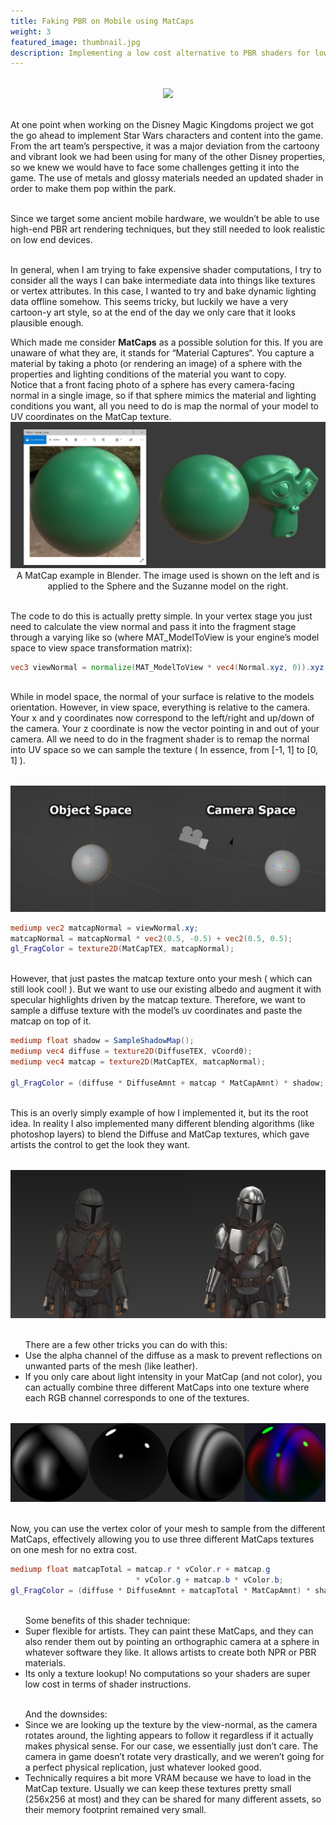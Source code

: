 ```yaml
---
title: Faking PBR on Mobile using MatCaps
weight: 3
featured_image: thumbnail.jpg
description: Implementing a low cost alternative to PBR shaders for low-end mobile devices.
---
```


<center style="margin-top:2rem">
    <img src="https://i.giphy.com/media/v1.Y2lkPTc5MGI3NjExNnRydzNxN2V0dGN6eDJmaGQ3d3V3aTcyMmUzdDR4MXVnYXl5aGNmeiZlcD12MV9pbnRlcm5hbF9naWZfYnlfaWQmY3Q9Zw/miqRZLGx7vjGGaZ225/giphy.gif">
</center>

\
At one point when working on the Disney Magic Kingdoms project we got the go ahead to implement Star Wars characters and content into the game. From the art team’s perspective, it was a major deviation from the cartoony and vibrant look we had been using for many of the other Disney properties, so we knew we would have to face some challenges getting it into the game. The use of metals and glossy materials needed an updated shader in order to make them pop within the park. 

\
Since we target some ancient mobile hardware, we wouldn’t be able to use high-end PBR art rendering techniques, but they still needed to look realistic on low end devices. 

\
In general, when I am trying to fake expensive shader computations, I try to consider all the ways I can bake intermediate data into things like textures or vertex attributes. In this case, I wanted to try and bake dynamic lighting data offline somehow. This seems tricky, but luckily we have a very cartoon-y art style, so at the end of the day we only care that it looks plausible enough.   

<div class="side-by-side">
    <div>
Which made me consider <b>MatCaps</b> as a possible solution for this.
If you are unaware of what they are, it stands for “Material Captures“. You capture a material by taking a photo (or rendering an image) of a sphere with the properties and lighting conditions of the material you want to copy. 
</br>
Notice that a front facing photo of a sphere has every camera-facing normal in a single image, so if that sphere mimics the material and lighting conditions you want, all you need to do is map the normal of your model to UV coordinates on the MatCap texture. 
    </div>
    <div class="picture-subtitle">
        <div>
            <center>
                <img src="blender.jpg">
            </center>
        </div>
        <div class="subtitle">
            <center>
                A MatCap example in Blender. The image used is shown on the left and is applied to the Sphere and the Suzanne model on the right.
            </center>
        </div>
    </div>
</div>

\
The code to do this is actually pretty simple. In your vertex stage you just need to calculate the view normal and pass it into the fragment stage through a varying like so (where MAT_ModelToView is your engine’s model space to view space transformation matrix):

```glsl
vec3 viewNormal = normalize(MAT_ModelToView * vec4(Normal.xyz, 0)).xyz;
```

\
While in model space, the normal of your surface is relative to the models orientation. However, in view space, everything is relative to the camera. Your x and y coordinates now correspond to the left/right and up/down of the camera. Your z coordinate is now the vector pointing in and out of your camera. All we need to do in the fragment shader is to remap the normal into UV space so we can sample the texture ( In essence, from [-1, 1] to [0, 1] ).

<center style="margin-top:2rem">
    <img src="cameraSpace.png">
</center>

```glsl
mediump vec2 matcapNormal = viewNormal.xy;
matcapNormal = matcapNormal * vec2(0.5, -0.5) + vec2(0.5, 0.5);
gl_FragColor = texture2D(MatCapTEX, matcapNormal);
```

\
However, that just pastes the matcap texture onto your mesh ( which can still look cool! ). But we want to use our existing albedo and augment it with specular highlights driven by the matcap texture. Therefore, we want to sample a diffuse texture with the model’s uv coordinates and paste the matcap on top of it.

```glsl
mediump float shadow = SampleShadowMap(); 
mediump vec4 diffuse = texture2D(DiffuseTEX, vCoord0);
mediump vec4 matcap = texture2D(MatCapTEX, matcapNormal);

gl_FragColor = (diffuse * DiffuseAmnt + matcap * MatCapAmnt) * shadow;
```

\
This is an overly simply example of how I implemented it, but its the root idea. In reality I also implemented many different blending algorithms (like photoshop layers) to blend the Diffuse and MatCap textures, which gave artists the control to get the look they want.

<center style="margin-top:2rem">
    <img src="Comparison.png">
</center>

<div>
    <ul class="bullet">
        <br>
        There are a few other tricks you can do with this:
        <div class="indent">
            <li>
                Use the alpha channel of the diffuse as a mask to prevent reflections on unwanted parts of the mesh (like leather).
            </li>
            <li>
                If you only care about light intensity in your MatCap (and not color), you can actually combine three different MatCaps into one texture where each RGB channel corresponds to one of the textures.
            </li>
        </div>
    </ul>
</div>

<center style="margin-top:2rem">
    <img src="multichannel.png">
</center>

\
Now, you can use the vertex color of your mesh to sample from the different MatCaps, effectively allowing you to use three different MatCaps textures on one mesh for no extra cost. 

```glsl
mediump float matcapTotal = matcap.r * vColor.r + matcap.g 
                            * vColor.g + matcap.b * vColor.b;
gl_FragColor = (diffuse * DiffuseAmnt + matcapTotal * MatCapAmnt) * shadow;
```

<div>
    <ul class="bullet">
        <br>
        Some benefits of this shader technique:
        <div class="indent">
            <li>
                Super flexible for artists. They can paint these MatCaps, and they can also render them out by pointing an orthographic camera at a sphere in whatever software they like. It allows artists to create both NPR or PBR materials.
            </li>
            <li>
                Its only a texture lookup! No computations so your shaders are super low cost in terms of shader instructions.
            </li>
        </div>
    </ul>
</div>

<div>
    <ul class="bullet">
        <br>
        And the downsides:
        <div class="indent">
            <li>
                Since we are looking up the texture by the view-normal, as the camera rotates around, the lighting appears to follow it regardless if it actually makes physical sense. For our case, we essentially just don’t care. The camera in game doesn’t rotate very drastically, and we weren’t going for a perfect physical replication, just whatever looked good.
            </li>
            <li>
                Technically requires a bit more VRAM because we have to load in the MatCap texture. Usually we can keep these textures pretty small (256x256 at most) and they can be shared for many different assets, so their memory footprint remained very small.
            </li>
        </div>
    </ul>
</div>